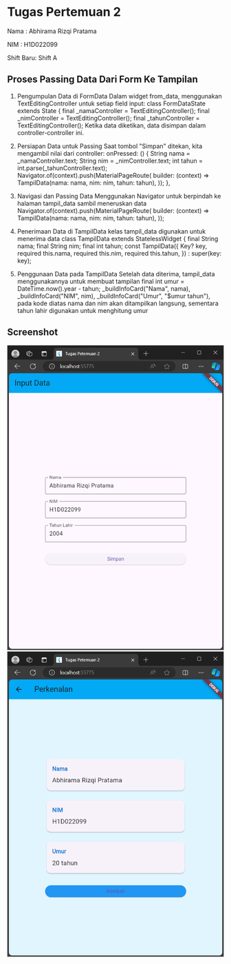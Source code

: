 # Tugas Pertemuan 2
Nama : Abhirama Rizqi Pratama

NIM : H1D022099

Shift Baru: Shift A

## Proses Passing Data Dari Form Ke Tampilan

1. Pengumpulan Data di FormData
   Dalam widget from_data, menggunakan TextEditingController untuk setiap field input:
   class FormDataState extends State<FormData> {
   final _namaController = TextEditingController();
   final _nimController = TextEditingController();
   final _tahunController = TextEditingController();
   Ketika data diketikan, data disimpan dalam controller-controller ini.

2. Persiapan Data untuk Passing
   Saat tombol "Simpan" ditekan, kita mengambil nilai dari controller:
   onPressed: () {
   String nama = _namaController.text;
   String nim = _nimController.text;
   int tahun = int.parse(_tahunController.text);
   Navigator.of(context).push(MaterialPageRoute(
   builder: (context) => TampilData(nama: nama, nim: nim, tahun: tahun),
   ));
   },

3. Navigasi dan Passing Data
   Menggunakan Navigator untuk berpindah ke halaman tampil_data sambil meneruskan data
   Navigator.of(context).push(MaterialPageRoute(
   builder: (context) => TampilData(nama: nama, nim: nim, tahun: tahun),
   ));

4. Penerimaan Data di TampilData 
   kelas tampil_data digunakan untuk menerima data
   class TampilData extends StatelessWidget {
   final String nama;
   final String nim;
   final int tahun;
   const TampilData({
   Key? key,
   required this.nama,
   required this.nim,
   required this.tahun,
   }) : super(key: key);

5. Penggunaan Data pada TampilData
   Setelah data diterima, tampil_data menggunakannya untuk membuat tampilan
   final int umur = DateTime.now().year - tahun;
   _buildInfoCard("Nama", nama),
   _buildInfoCard("NIM", nim),
   _buildInfoCard("Umur", "$umur tahun"),
   pada kode diatas nama dan nim akan ditampilkan langsung, sementara tahun lahir digunakan untuk menghitung umur

## Screenshot
![Lampiran Form](form.png)
![Lampiran Hasil](hasil.png)